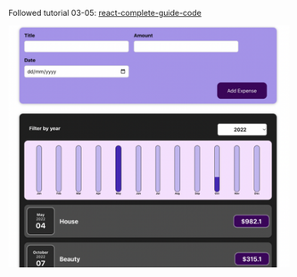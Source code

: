 Followed tutorial 03-05: [react-complete-guide-code](https://github.com/academind/react-complete-guide-code)

![screenshot](screenshot.png)
